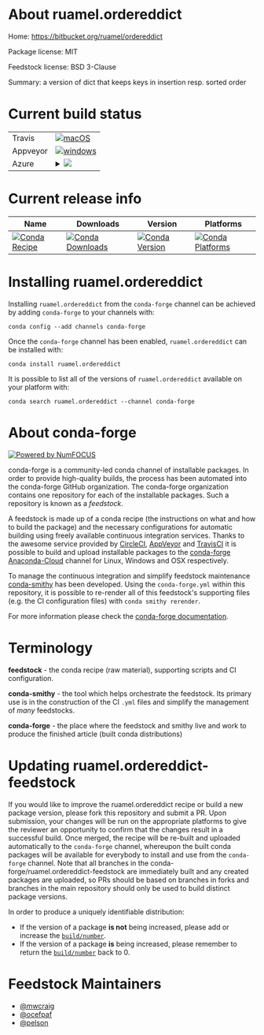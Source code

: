 About ruamel.ordereddict
========================

Home: https://bitbucket.org/ruamel/ordereddict

Package license: MIT

Feedstock license: BSD 3-Clause

Summary: a version of dict that keeps keys in insertion resp. sorted order



Current build status
====================


<table><tr>
    <td>Travis</td>
    <td>
      <a href="https://travis-ci.org/conda-forge/ruamel.ordereddict-feedstock">
        <img alt="macOS" src="https://img.shields.io/travis/conda-forge/ruamel.ordereddict-feedstock/master.svg?label=macOS">
      </a>
    </td>
  </tr><tr>
    <td>Appveyor</td>
    <td>
      <a href="https://ci.appveyor.com/project/conda-forge/ruamel-ordereddict-feedstock/branch/master">
        <img alt="windows" src="https://img.shields.io/appveyor/ci/conda-forge/ruamel-ordereddict-feedstock/master.svg?label=Windows">
      </a>
    </td>
  </tr>
    
  <tr>
    <td>Azure</td>
    <td>
      <details>
        <summary>
          <a href="https://dev.azure.com/conda-forge/feedstock-builds/_build/latest?definitionId=1862&branchName=master">
            <img src="https://dev.azure.com/conda-forge/feedstock-builds/_apis/build/status/ruamel.ordereddict-feedstock?branchName=master">
          </a>
        </summary>
        <table>
          <thead><tr><th>Variant</th><th>Status</th></tr></thead>
          <tbody><tr>
              <td>linux_aarch64_python2.7</td>
              <td>
                <a href="https://dev.azure.com/conda-forge/feedstock-builds/_build/latest?definitionId=1862&branchName=master">
                  <img src="https://dev.azure.com/conda-forge/feedstock-builds/_apis/build/status/ruamel.ordereddict-feedstock?branchName=master&jobName=linux&configuration=linux_aarch64_python2.7" alt="variant">
                </a>
              </td>
            </tr><tr>
              <td>linux_ppc64le_python2.7</td>
              <td>
                <a href="https://dev.azure.com/conda-forge/feedstock-builds/_build/latest?definitionId=1862&branchName=master">
                  <img src="https://dev.azure.com/conda-forge/feedstock-builds/_apis/build/status/ruamel.ordereddict-feedstock?branchName=master&jobName=linux&configuration=linux_ppc64le_python2.7" alt="variant">
                </a>
              </td>
            </tr><tr>
              <td>linux_python2.7</td>
              <td>
                <a href="https://dev.azure.com/conda-forge/feedstock-builds/_build/latest?definitionId=1862&branchName=master">
                  <img src="https://dev.azure.com/conda-forge/feedstock-builds/_apis/build/status/ruamel.ordereddict-feedstock?branchName=master&jobName=linux&configuration=linux_python2.7" alt="variant">
                </a>
              </td>
            </tr><tr>
              <td>osx_python2.7</td>
              <td>
                <a href="https://dev.azure.com/conda-forge/feedstock-builds/_build/latest?definitionId=1862&branchName=master">
                  <img src="https://dev.azure.com/conda-forge/feedstock-builds/_apis/build/status/ruamel.ordereddict-feedstock?branchName=master&jobName=osx&configuration=osx_python2.7" alt="variant">
                </a>
              </td>
            </tr><tr>
              <td>win_c_compilervs2008python2.7</td>
              <td>
                <a href="https://dev.azure.com/conda-forge/feedstock-builds/_build/latest?definitionId=1862&branchName=master">
                  <img src="https://dev.azure.com/conda-forge/feedstock-builds/_apis/build/status/ruamel.ordereddict-feedstock?branchName=master&jobName=win&configuration=win_c_compilervs2008python2.7" alt="variant">
                </a>
              </td>
            </tr>
          </tbody>
        </table>
      </details>
    </td>
  </tr>
</table>

Current release info
====================

| Name | Downloads | Version | Platforms |
| --- | --- | --- | --- |
| [![Conda Recipe](https://img.shields.io/badge/recipe-ruamel.ordereddict-green.svg)](https://anaconda.org/conda-forge/ruamel.ordereddict) | [![Conda Downloads](https://img.shields.io/conda/dn/conda-forge/ruamel.ordereddict.svg)](https://anaconda.org/conda-forge/ruamel.ordereddict) | [![Conda Version](https://img.shields.io/conda/vn/conda-forge/ruamel.ordereddict.svg)](https://anaconda.org/conda-forge/ruamel.ordereddict) | [![Conda Platforms](https://img.shields.io/conda/pn/conda-forge/ruamel.ordereddict.svg)](https://anaconda.org/conda-forge/ruamel.ordereddict) |

Installing ruamel.ordereddict
=============================

Installing `ruamel.ordereddict` from the `conda-forge` channel can be achieved by adding `conda-forge` to your channels with:

```
conda config --add channels conda-forge
```

Once the `conda-forge` channel has been enabled, `ruamel.ordereddict` can be installed with:

```
conda install ruamel.ordereddict
```

It is possible to list all of the versions of `ruamel.ordereddict` available on your platform with:

```
conda search ruamel.ordereddict --channel conda-forge
```


About conda-forge
=================

[![Powered by NumFOCUS](https://img.shields.io/badge/powered%20by-NumFOCUS-orange.svg?style=flat&colorA=E1523D&colorB=007D8A)](http://numfocus.org)

conda-forge is a community-led conda channel of installable packages.
In order to provide high-quality builds, the process has been automated into the
conda-forge GitHub organization. The conda-forge organization contains one repository
for each of the installable packages. Such a repository is known as a *feedstock*.

A feedstock is made up of a conda recipe (the instructions on what and how to build
the package) and the necessary configurations for automatic building using freely
available continuous integration services. Thanks to the awesome service provided by
[CircleCI](https://circleci.com/), [AppVeyor](https://www.appveyor.com/)
and [TravisCI](https://travis-ci.org/) it is possible to build and upload installable
packages to the [conda-forge](https://anaconda.org/conda-forge)
[Anaconda-Cloud](https://anaconda.org/) channel for Linux, Windows and OSX respectively.

To manage the continuous integration and simplify feedstock maintenance
[conda-smithy](https://github.com/conda-forge/conda-smithy) has been developed.
Using the ``conda-forge.yml`` within this repository, it is possible to re-render all of
this feedstock's supporting files (e.g. the CI configuration files) with ``conda smithy rerender``.

For more information please check the [conda-forge documentation](https://conda-forge.org/docs/).

Terminology
===========

**feedstock** - the conda recipe (raw material), supporting scripts and CI configuration.

**conda-smithy** - the tool which helps orchestrate the feedstock.
                   Its primary use is in the construction of the CI ``.yml`` files
                   and simplify the management of *many* feedstocks.

**conda-forge** - the place where the feedstock and smithy live and work to
                  produce the finished article (built conda distributions)


Updating ruamel.ordereddict-feedstock
=====================================

If you would like to improve the ruamel.ordereddict recipe or build a new
package version, please fork this repository and submit a PR. Upon submission,
your changes will be run on the appropriate platforms to give the reviewer an
opportunity to confirm that the changes result in a successful build. Once
merged, the recipe will be re-built and uploaded automatically to the
`conda-forge` channel, whereupon the built conda packages will be available for
everybody to install and use from the `conda-forge` channel.
Note that all branches in the conda-forge/ruamel.ordereddict-feedstock are
immediately built and any created packages are uploaded, so PRs should be based
on branches in forks and branches in the main repository should only be used to
build distinct package versions.

In order to produce a uniquely identifiable distribution:
 * If the version of a package **is not** being increased, please add or increase
   the [``build/number``](https://conda.io/docs/user-guide/tasks/build-packages/define-metadata.html#build-number-and-string).
 * If the version of a package **is** being increased, please remember to return
   the [``build/number``](https://conda.io/docs/user-guide/tasks/build-packages/define-metadata.html#build-number-and-string)
   back to 0.

Feedstock Maintainers
=====================

* [@mwcraig](https://github.com/mwcraig/)
* [@ocefpaf](https://github.com/ocefpaf/)
* [@pelson](https://github.com/pelson/)

